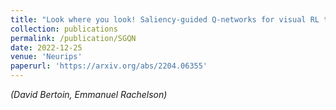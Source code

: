 ```yaml
---
title: "Look where you look! Saliency-guided Q-networks for visual RL tasks"
collection: publications
permalink: /publication/SGQN
date: 2022-12-25
venue: 'Neurips'
paperurl: 'https://arxiv.org/abs/2204.06355'
---
```

*(David Bertoin, Emmanuel Rachelson)*  
<!-- [Download paper here](https://arxiv.org/abs/2204.06355) -->